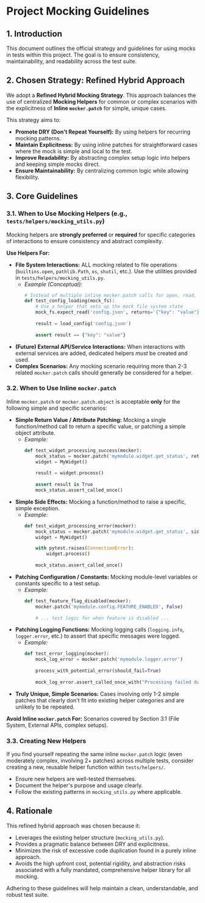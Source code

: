 # Project Mocking Guidelines

## 1. Introduction

This document outlines the official strategy and guidelines for using mocks in tests within this project. The goal is to ensure consistency, maintainability, and readability across the test suite.

## 2. Chosen Strategy: Refined Hybrid Approach

We adopt a **Refined Hybrid Mocking Strategy**. This approach balances the use of centralized **Mocking Helpers** for common or complex scenarios with the explicitness of **Inline `mocker.patch`** for simple, unique cases.

This strategy aims to:
*   **Promote DRY (Don't Repeat Yourself):** By using helpers for recurring mocking patterns.
*   **Maintain Explicitness:** By using inline patches for straightforward cases where the mock is simple and local to the test.
*   **Improve Readability:** By abstracting complex setup logic into helpers and keeping simple mocks direct.
*   **Ensure Maintainability:** By centralizing common logic while allowing flexibility.

## 3. Core Guidelines

### 3.1. When to Use Mocking Helpers (e.g., `tests/helpers/mocking_utils.py`)

Mocking helpers are **strongly preferred** or **required** for specific categories of interactions to ensure consistency and abstract complexity.

**Use Helpers For:**

*   **File System Interactions:** ALL mocking related to file operations (`builtins.open`, `pathlib.Path`, `os`, `shutil`, etc.). Use the utilities provided in `tests/helpers/mocking_utils.py`.
    *   *Example (Conceptual):*
        ```python
        # Instead of multiple inline mocker.patch calls for open, read, exists...
        def test_config_loading(mock_fs):
            # Use a helper that sets up the mock file system state
            mock_fs.expect_read('config.json', returns='{"key": "value"}')
            
            result = load_config('config.json')
            
            assert result == {"key": "value"}
        ```
*   **(Future) External API/Service Interactions:** When interactions with external services are added, dedicated helpers *must* be created and used.
*   **Complex Scenarios:** Any mocking scenario requiring more than 2-3 related `mocker.patch` calls should generally be considered for a helper.

### 3.2. When to Use Inline `mocker.patch`

Inline `mocker.patch` or `mocker.patch.object` is acceptable **only** for the following simple and specific scenarios:

*   **Simple Return Value / Attribute Patching:** Mocking a single function/method call to return a specific value, or patching a simple object attribute.
    *   *Example:*
        ```python
        def test_widget_processing_success(mocker):
            mock_status = mocker.patch('mymodule.widget.get_status', return_value='READY')
            widget = MyWidget()
            
            result = widget.process()
            
            assert result is True
            mock_status.assert_called_once()
        ```
*   **Simple Side Effects:** Mocking a function/method to raise a specific, simple exception.
    *   *Example:*
        ```python
        def test_widget_processing_error(mocker):
            mock_status = mocker.patch('mymodule.widget.get_status', side_effect=ConnectionError("Failed to connect"))
            widget = MyWidget()

            with pytest.raises(ConnectionError):
                widget.process()
            
            mock_status.assert_called_once()
        ```
*   **Patching Configuration / Constants:** Mocking module-level variables or constants specific to a test setup.
    *   *Example:*
        ```python
        def test_feature_flag_disabled(mocker):
            mocker.patch('mymodule.config.FEATURE_ENABLED', False)
            
            # ... test logic for when feature is disabled ...
        ```
*   **Patching Logging Functions:** Mocking logging calls (`logging.info`, `logger.error`, etc.) to assert that specific messages were logged.
    *   *Example:*
        ```python
        def test_error_logging(mocker):
            mock_log_error = mocker.patch('mymodule.logger.error')
            
            process_with_potential_error(should_fail=True)
            
            mock_log_error.assert_called_once_with("Processing failed due to error X")
        ```
*   **Truly Unique, Simple Scenarios:** Cases involving only 1-2 simple patches that clearly don't fit into existing helper categories and are unlikely to be repeated.

**Avoid Inline `mocker.patch` For:** Scenarios covered by Section 3.1 (File System, External APIs, complex setups).

### 3.3. Creating New Helpers

If you find yourself repeating the same inline `mocker.patch` logic (even moderately complex, involving 2+ patches) across multiple tests, consider creating a new, reusable helper function within `tests/helpers/`.
*   Ensure new helpers are well-tested themselves.
*   Document the helper's purpose and usage clearly.
*   Follow the existing patterns in `mocking_utils.py` where applicable.

## 4. Rationale

This refined hybrid approach was chosen because it:
*   Leverages the existing helper structure (`mocking_utils.py`).
*   Provides a pragmatic balance between DRY and explicitness.
*   Minimizes the risk of excessive code duplication found in a purely inline approach.
*   Avoids the high upfront cost, potential rigidity, and abstraction risks associated with a fully mandated, comprehensive helper library for all mocking.

Adhering to these guidelines will help maintain a clean, understandable, and robust test suite.